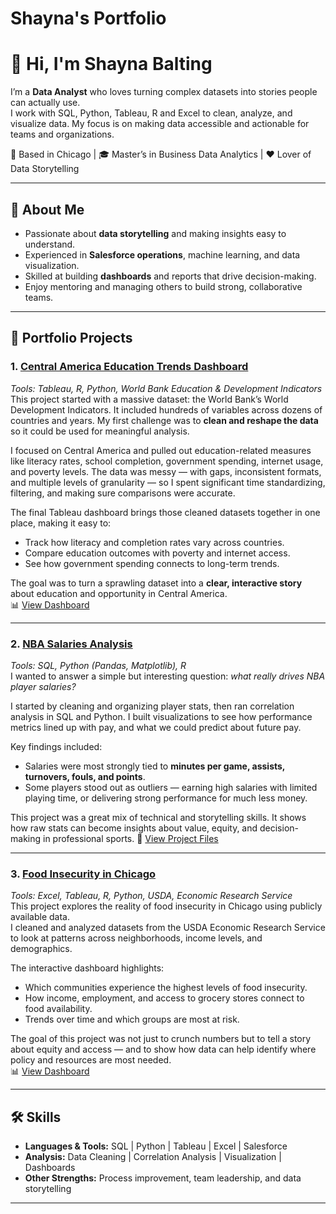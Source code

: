 # Shayna's Portfolio

# 👋 Hi, I'm Shayna Balting

I’m a **Data Analyst** who loves turning complex datasets into stories people can actually use.  
I work with SQL, Python, Tableau, R and Excel to clean, analyze, and visualize data. My focus is on making data accessible and actionable for teams and organizations.  

📍 Based in Chicago | 🎓 Master’s in Business Data Analytics | ❤️ Lover of Data Storytelling 

---

## 🔎 About Me
- Passionate about **data storytelling** and making insights easy to understand.  
- Experienced in **Salesforce operations**, machine learning, and data visualization.  
- Skilled at building **dashboards** and reports that drive decision-making.  
- Enjoy mentoring and managing others to build strong, collaborative teams.  

---

## 📂 Portfolio Projects

### 1. [Central America Education Trends Dashboard](#)
*Tools: Tableau, R, Python, World Bank Education & Development Indicators*  
This project started with a massive dataset: the World Bank’s World Development Indicators. It included hundreds of variables across dozens of countries and years. My first challenge was to **clean and reshape the data** so it could be used for meaningful analysis.  

I focused on Central America and pulled out education-related measures like literacy rates, school completion, government spending, internet usage, and poverty levels. The data was messy — with gaps, inconsistent formats, and multiple levels of granularity — so I spent significant time standardizing, filtering, and making sure comparisons were accurate.  

The final Tableau dashboard brings those cleaned datasets together in one place, making it easy to:  
- Track how literacy and completion rates vary across countries.  
- Compare education outcomes with poverty and internet access.  
- See how government spending connects to long-term trends.  

The goal was to turn a sprawling dataset into a **clear, interactive story** about education and opportunity in Central America.  
📊 [View Dashboard](#)  

---

### 2. [NBA Salaries Analysis](#)
*Tools: SQL, Python (Pandas, Matplotlib), R*  
I wanted to answer a simple but interesting question: *what really drives NBA player salaries?*  

I started by cleaning and organizing player stats, then ran correlation analysis in SQL and Python. I built visualizations to see how performance metrics lined up with pay, and what we could predict about future pay.  

Key findings included:  
- Salaries were most strongly tied to **minutes per game, assists, turnovers, fouls, and points**.  
- Some players stood out as outliers — earning high salaries with limited playing time, or delivering strong performance for much less money.  

This project was a great mix of technical and storytelling skills. It shows how raw stats can become insights about value, equity, and decision-making in professional sports. 
📄 [View Project Files](#)  

---

### 3. [Food Insecurity in Chicago](#)
*Tools: Excel, Tableau, R, Python, USDA, Economic Research Service*  
This project explores the reality of food insecurity in Chicago using publicly available data.  
I cleaned and analyzed datasets from the USDA Economic Research Service to look at patterns across neighborhoods, income levels, and demographics.  

The interactive dashboard highlights:  
- Which communities experience the highest levels of food insecurity.  
- How income, employment, and access to grocery stores connect to food availability.  
- Trends over time and which groups are most at risk.  

The goal of this project was not just to crunch numbers but to tell a story about equity and access — and to show how data can help identify where policy and resources are most needed.  
📊 [View Dashboard](#)  

---

## 🛠️ Skills
- **Languages & Tools:** SQL | Python | Tableau | Excel | Salesforce  
- **Analysis:** Data Cleaning | Correlation Analysis | Visualization | Dashboards  
- **Other Strengths:** Process improvement, team leadership, and data storytelling  

---
